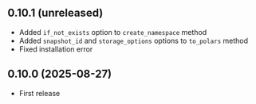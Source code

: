 ## 0.10.1 (unreleased)

- Added `if_not_exists` option to `create_namespace` method
- Added `snapshot_id` and `storage_options` options to `to_polars` method
- Fixed installation error

## 0.10.0 (2025-08-27)

- First release
